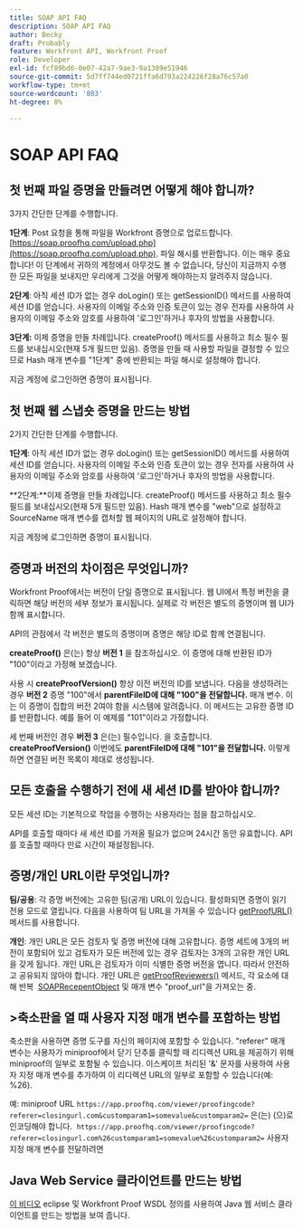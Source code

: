 ```yaml
---
title: SOAP API FAQ
description: SOAP API FAQ
author: Becky
draft: Probably
feature: Workfront API, Workfront Proof
role: Developer
exl-id: fcf89bd6-0e07-42a7-9ae3-9a1309e51946
source-git-commit: 5d7ff744ed0721ffa6d793a224226f28a76c57a0
workflow-type: tm+mt
source-wordcount: '803'
ht-degree: 0%

---
```


# SOAP API FAQ

## 첫 번째 파일 증명을 만들려면 어떻게 해야 합니까?

3가지 간단한 단계를 수행합니다.

**1단계**: Post 요청을 통해 파일을 Workfront 증명으로 업로드합니다.  [https://soap.proofhq.com/upload.php](https://soap.proofhq.com/upload.php). 파일 해시를 반환합니다. 이는 매우 중요합니다! 이 단계에서 귀하의 계정에서 아무것도 볼 수 없습니다, 당신이 지금까지 수행 한 모든 파일을 보내지만 우리에게 그것을 어떻게 해야하는지 알려주지 않습니다.

**2단계**: 아직 세션 ID가 없는 경우 doLogin() 또는 getSessionID() 메서드를 사용하여 세션 ID를 얻습니다. 사용자의 이메일 주소와 인증 토큰이 있는 경우 전자를 사용하여 사용자의 이메일 주소와 암호를 사용하여 &#39;로그인&#39;하거나 후자의 방법을 사용합니다.

**3단계:** 이제 증명을 만들 차례입니다. createProof() 메서드를 사용하고 최소 필수 필드를 보내십시오(현재 5개 필드만 있음). 증명을 만들 때 사용할 파일을 결정할 수 있으므로 Hash 매개 변수를 &quot;1단계&quot; 중에 반환되는 파일 해시로 설정해야 합니다.

지금 계정에 로그인하면 증명이 표시됩니다.

## 첫 번째 웹 스냅숏 증명을 만드는 방법

2가지 간단한 단계를 수행합니다.

**1단계**: 아직 세션 ID가 없는 경우 doLogin() 또는 getSessionID() 메서드를 사용하여 세션 ID를 얻습니다. 사용자의 이메일 주소와 인증 토큰이 있는 경우 전자를 사용하여 사용자의 이메일 주소와 암호를 사용하여 &#39;로그인&#39;하거나 후자의 방법을 사용합니다.

**2단계:**이제 증명을 만들 차례입니다. createProof() 메서드를 사용하고 최소 필수 필드를 보내십시오(현재 5개 필드만 있음). Hash 매개 변수를 &quot;web&quot;으로 설정하고 SourceName 매개 변수를 캡처할 웹 페이지의 URL로 설정해야 합니다.

지금 계정에 로그인하면 증명이 표시됩니다.

## 증명과 버전의 차이점은 무엇입니까?

Workfront Proof에서는 버전이 단일 증명으로 표시됩니다. 웹 UI에서 특정 버전을 클릭하면 해당 버전의 세부 정보가 표시됩니다. 실제로 각 버전은 별도의 증명이며 웹 UI가 함께 표시합니다.

API의 관점에서 각 버전은 별도의 증명이며 증명은 해당 ID로 함께 연결됩니다.

**createProof()** 은(는) 항상 **버전 1** 을 참조하십시오. 이 증명에 대해 반환된 ID가 &quot;100&quot;이라고 가정해 보겠습니다.

사용 시 **createProofVersion()** 항상 이전 버전의 ID를 보냅니다. 다음을 생성하려는 경우 **버전 2** 증명 &quot;100&quot;에서 **parentFileID에 대해 &quot;100&quot;을 전달합니다.** 매개 변수. 이는 이 증명이 집합의 버전 2여야 함을 시스템에 알려줍니다. 이 메서드는 고유한 증명 ID를 반환합니다. 예를 들어 이 예제를 &quot;101&quot;이라고 가정합니다.

세 번째 버전인 경우 **버전 3** 은(는) 필수입니다. 을 호출합니다. **createProofVersion()** 이번에도 **parentFileID에 대해 &quot;101&quot;을 전달합니다.** 이렇게 하면 연결된 버전 목록이 제대로 생성됩니다.

## 모든 호출을 수행하기 전에 새 세션 ID를 받아야 합니까?

모든 세션 ID는 기본적으로 작업을 수행하는 사용자라는 점을 참고하십시오. 

API를 호출할 때마다 새 세션 ID를 가져올 필요가 없으며 24시간 동안 유효합니다. API를 호출할 때마다 만료 시간이 재설정됩니다.

## 증명/개인 URL이란 무엇입니까?

**팀/공용**: 각 증명 버전에는 고유한 팀(공개) URL이 있습니다. 활성화되면 증명이 읽기 전용 모드로 열립니다. 다음을 사용하여 팀 URL을 가져올 수 있습니다 [getProofURL()](https://api.proofhq.com/home/proofs/getproofurl.html) 메서드를 사용합니다.

**개인**: 개인 URL은 모든 검토자 및 증명 버전에 대해 고유합니다. 증명 세트에 3개의 버전이 포함되어 있고 검토자가 모든 버전에 있는 경우 검토자는 3개의 고유한 개인 URL을 갖게 됩니다. 개인 URL은 검토자가 이미 식별한 증명 버전을 엽니다. 따라서 안전하고 공유되지 않아야 합니다. 개인 URL은 [getProofReviewers()](https://api.proofhq.com/home/proofs/getproofreviewers.html) 메서드, 각 요소에 대해 반복  [SOAPRecepentObject](https://api.proofhq.com/home/objects/soaprecipientobject.html) 및 매개 변수 &quot;proof_url&quot;을 가져오는 중.

## >축소판을 열 때 사용자 지정 매개 변수를 포함하는 방법

축소판을 사용하면 증명 도구를 자신의 페이지에 포함할 수 있습니다. &quot;referer&quot; 매개 변수는 사용자가 miniproof에서 닫기 단추를 클릭할 때 리디렉션 URL을 제공하기 위해 miniproof의 일부로 포함될 수 있습니다. 이스케이프 처리된 &#39;&amp;&#39; 문자를 사용하여 사용자 지정 매개 변수를 추가하여 이 리디렉션 URL의 일부로 포함할 수 있습니다(예: %26).

예: miniproof URL
`https://app.proofhq.com/viewer/proofingcode?referer=closingurl.com&customparam1=somevalue&customparam2=` 은(는) (으)로 인코딩해야 합니다. 
`https://app.proofhq.com/viewer/proofingcode?referer=closingurl.com%26customparam1=somevalue%26customparam2=` 사용자 지정 매개 변수를 전달하려면

## Java Web Service 클라이언트를 만드는 방법

[이 비디오](https://screencast.com/t/xsSNrqs5b) eclipse 및 Workfront Proof WSDL 정의를 사용하여 Java 웹 서비스 클라이언트를 만드는 방법을 보여 줍니다.

